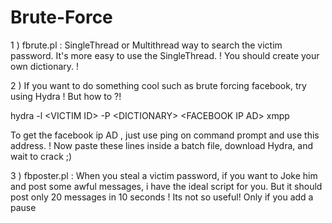 # Brute-Force

1 ) fbrute.pl : SingleThread or Multithread way to search the victim password. It's more easy to use the SingleThread. ! 
You should create your own dictionary. !


2 ) If you want to do something cool such as brute forcing facebook, try using Hydra ! But how to ?! 

hydra -l \<VICTIM ID\> -P \<DICTIONARY\> \<FACEBOOK IP AD\> xmpp

To get the facebook ip AD , just use ping on command prompt and use this address. ! 
Now paste these lines inside a batch file, download Hydra, and wait to crack ;)


3 ) fbposter.pl : When you steal a victim password, if you want to Joke him and post some awful messages, i have the ideal script for you. But it should post only 20 messages in 10 seconds ! Its not so useful! Only if you add a pause

